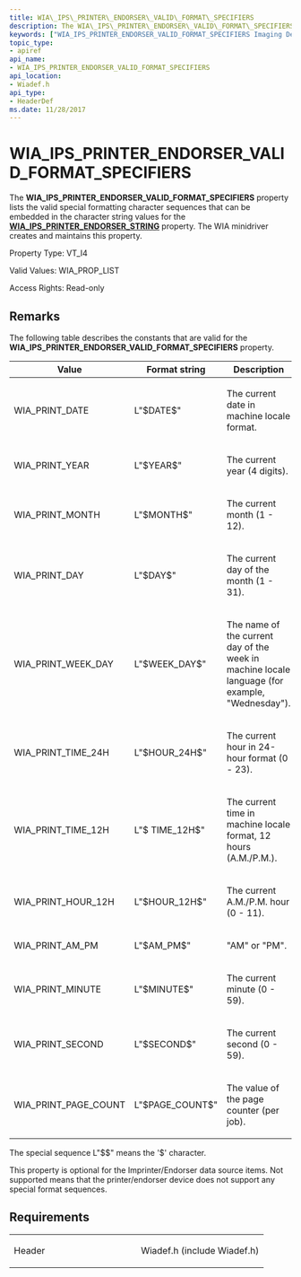 ```yaml
---
title: WIA\_IPS\_PRINTER\_ENDORSER\_VALID\_FORMAT\_SPECIFIERS
description: The WIA\_IPS\_PRINTER\_ENDORSER\_VALID\_FORMAT\_SPECIFIERS property lists the valid special formatting character sequences that can be embedded in the character string values for the WIA\_IPS\_PRINTER\_ENDORSER\_STRING property.
keywords: ["WIA_IPS_PRINTER_ENDORSER_VALID_FORMAT_SPECIFIERS Imaging Devices"]
topic_type:
- apiref
api_name:
- WIA_IPS_PRINTER_ENDORSER_VALID_FORMAT_SPECIFIERS
api_location:
- Wiadef.h
api_type:
- HeaderDef
ms.date: 11/28/2017
---
```


# WIA\_IPS\_PRINTER\_ENDORSER\_VALID\_FORMAT\_SPECIFIERS


The **WIA\_IPS\_PRINTER\_ENDORSER\_VALID\_FORMAT\_SPECIFIERS** property lists the valid special formatting character sequences that can be embedded in the character string values for the [**WIA\_IPS\_PRINTER\_ENDORSER\_STRING**](wia-ips-printer-endorser-string.md) property. The WIA minidriver creates and maintains this property.




Property Type: VT\_I4

Valid Values: WIA\_PROP\_LIST

Access Rights: Read-only

## Remarks

The following table describes the constants that are valid for the **WIA\_IPS\_PRINTER\_ENDORSER\_VALID\_FORMAT\_SPECIFIERS** property.

<table>
<colgroup>
<col width="33%" />
<col width="33%" />
<col width="33%" />
</colgroup>
<thead>
<tr class="header">
<th>Value</th>
<th>Format string</th>
<th>Description</th>
</tr>
</thead>
<tbody>
<tr class="odd">
<td><p>WIA_PRINT_DATE</p></td>
<td><p>L"$DATE$"</p></td>
<td><p>The current date in machine locale format.</p></td>
</tr>
<tr class="even">
<td><p>WIA_PRINT_YEAR</p></td>
<td><p>L"$YEAR$"</p></td>
<td><p>The current year (4 digits).</p></td>
</tr>
<tr class="odd">
<td><p>WIA_PRINT_MONTH</p></td>
<td><p>L"$MONTH$"</p></td>
<td><p>The current month (1 - 12).</p></td>
</tr>
<tr class="even">
<td><p>WIA_PRINT_DAY</p></td>
<td><p>L"$DAY$"</p></td>
<td><p>The current day of the month (1 - 31).</p></td>
</tr>
<tr class="odd">
<td><p>WIA_PRINT_WEEK_DAY</p></td>
<td><p>L"$WEEK_DAY$"</p></td>
<td><p>The name of the current day of the week in machine locale language (for example, "Wednesday").</p></td>
</tr>
<tr class="even">
<td><p>WIA_PRINT_TIME_24H</p></td>
<td><p>L"$HOUR_24H$"</p></td>
<td><p>The current hour in 24-hour format (0 - 23).</p></td>
</tr>
<tr class="odd">
<td><p>WIA_PRINT_TIME_12H</p></td>
<td><p>L"$ TIME_12H$"</p></td>
<td><p>The current time in machine locale format, 12 hours (A.M./P.M.).</p></td>
</tr>
<tr class="even">
<td><p>WIA_PRINT_HOUR_12H</p></td>
<td><p>L"$HOUR_12H$"</p></td>
<td><p>The current A.M./P.M. hour (0 - 11).</p></td>
</tr>
<tr class="odd">
<td><p>WIA_PRINT_AM_PM</p></td>
<td><p>L"$AM_PM$"</p></td>
<td><p>"AM" or "PM".</p></td>
</tr>
<tr class="even">
<td><p>WIA_PRINT_MINUTE</p></td>
<td><p>L"$MINUTE$"</p></td>
<td><p>The current minute (0 - 59).</p></td>
</tr>
<tr class="odd">
<td><p>WIA_PRINT_SECOND</p></td>
<td><p>L"$SECOND$"</p></td>
<td><p>The current second (0 - 59).</p></td>
</tr>
<tr class="even">
<td><p>WIA_PRINT_PAGE_COUNT</p></td>
<td><p>L"$PAGE_COUNT$"</p></td>
<td><p>The value of the page counter (per job).</p></td>
</tr>
</tbody>
</table>

 

The special sequence L"$$" means the '$' character.

This property is optional for the Imprinter/Endorser data source items. Not supported means that the printer/endorser device does not support any special format sequences.

## Requirements

<table>
<colgroup>
<col width="50%" />
<col width="50%" />
</colgroup>
<tbody>
<tr class="odd">
<td><p>Header</p></td>
<td>Wiadef.h (include Wiadef.h)</td>
</tr>
</tbody>
</table>

 

 





